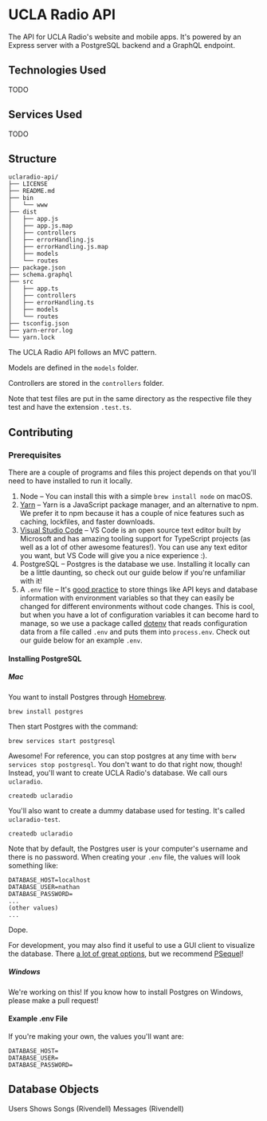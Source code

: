 # UCLA Radio API

The API for UCLA Radio's website and mobile apps. It's powered by an Express
server with a PostgreSQL backend and a GraphQL endpoint.

## Technologies Used

TODO

## Services Used

TODO

## Structure

```
uclaradio-api/
├── LICENSE
├── README.md
├── bin
│   └── www
├── dist
│   ├── app.js
│   ├── app.js.map
│   ├── controllers
│   ├── errorHandling.js
│   ├── errorHandling.js.map
│   ├── models
│   └── routes
├── package.json
├── schema.graphql
├── src
│   ├── app.ts
│   ├── controllers
│   ├── errorHandling.ts
│   ├── models
│   └── routes
├── tsconfig.json
├── yarn-error.log
└── yarn.lock
```

The UCLA Radio API follows an MVC pattern.

Models are defined in the `models` folder.

Controllers are stored in the `controllers` folder.

Note that test files are put in the same directory as the respective file they
test and have the extension `.test.ts`.

## Contributing

### Prerequisites

There are a couple of programs and files this project depends on that you'll
need to have installed to run it locally.

1. Node – You can install this with a simple `brew install node` on macOS.
2. [Yarn](https://yarnpkg.com/lang/en/docs/install/) – Yarn is a JavaScript
   package manager, and an alternative to npm. We prefer it to npm because it
   has a couple of nice features such as caching, lockfiles, and faster
   downloads.
3. [Visual Studio Code](https://code.visualstudio.com) – VS Code is an open
   source text editor built by Microsoft and has amazing tooling support for
   TypeScript projects (as well as a lot of other awesome features!). You can
   use any text editor you want, but VS Code will give you a nice experience :).
4. PostgreSQL – Postgres is the database we use. Installing it locally can be a
   little daunting, so check out our guide below if you're unfamiliar with it!
5. A `.env` file – It's [good practice](https://12factor.net/config) to store
   things like API keys and database information with environment variables so
   that they can easily be changed for different environments without code
   changes. This is cool, but when you have a lot of configuration variables it
   can become hard to manage, so we use a package called
   [dotenv](https://www.npmjs.com/package/dotenv) that reads configuration data
   from a file called `.env` and puts them into `process.env`. Check out our
   guide below for an example `.env`.

#### Installing PostgreSQL

##### Mac

You want to install Postgres through [Homebrew](https://brew.sh).

```shell
brew install postgres
```

Then start Postgres with the command:

```shell
brew services start postgresql
```

Awesome! For reference, you can stop postgres at any time with
`berw services stop postgresql`. You don't want to do that right now, though!
Instead, you'll want to create UCLA Radio's database. We call ours `uclaradio`.

```shell
createdb uclaradio
```

You'll also want to create a dummy database used for testing. It's called
`uclaradio-test`.

```shell
createdb uclaradio
```

Note that by default, the Postgres user is your computer's username and there is
no password. When creating your `.env` file, the values will look something
like:

```
DATABASE_HOST=localhost
DATABASE_USER=nathan
DATABASE_PASSWORD=
...
(other values)
...
```

Dope.

For development, you may also find it useful to use a GUI client to visualize
the database. There
[a lot of great options](https://wiki.postgresql.org/wiki/Community_Guide_to_PostgreSQL_GUI_Tools),
but we recommend [PSequel](http://www.psequel.com)!

##### Windows

We're working on this! If you know how to install Postgres on Windows, please
make a pull request!

#### Example .env File

If you're making your own, the values you'll want are:

```
DATABASE_HOST=
DATABASE_USER=
DATABASE_PASSWORD=
```

## Database Objects

Users Shows Songs (Rivendell) Messages (Rivendell)
